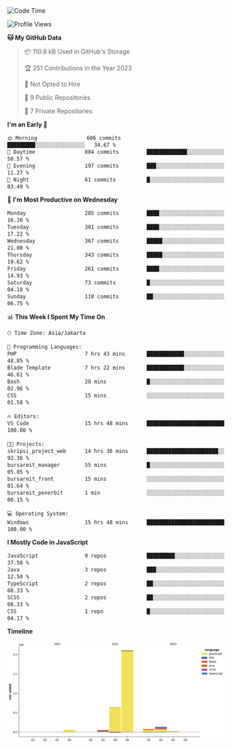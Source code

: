 <!--START_SECTION:waka-->
![Code Time](http://img.shields.io/badge/Code%20Time-157%20hrs%2035%20mins-blue)

![Profile Views](http://img.shields.io/badge/Profile%20Views-0-blue)

**🐱 My GitHub Data** 

> 📦 110.8 kB Used in GitHub's Storage 
 > 
> 🏆 251 Contributions in the Year 2023
 > 
> 🚫 Not Opted to Hire
 > 
> 📜 9 Public Repositories 
 > 
> 🔑 7 Private Repositories 
 > 
**I'm an Early 🐤** 

```text
🌞 Morning                606 commits         █████████░░░░░░░░░░░░░░░░   34.67 % 
🌆 Daytime                884 commits         █████████████░░░░░░░░░░░░   50.57 % 
🌃 Evening                197 commits         ███░░░░░░░░░░░░░░░░░░░░░░   11.27 % 
🌙 Night                  61 commits          █░░░░░░░░░░░░░░░░░░░░░░░░   03.49 % 
```
📅 **I'm Most Productive on Wednesday** 

```text
Monday                   285 commits         ████░░░░░░░░░░░░░░░░░░░░░   16.30 % 
Tuesday                  301 commits         ████░░░░░░░░░░░░░░░░░░░░░   17.22 % 
Wednesday                367 commits         █████░░░░░░░░░░░░░░░░░░░░   21.00 % 
Thursday                 343 commits         █████░░░░░░░░░░░░░░░░░░░░   19.62 % 
Friday                   261 commits         ████░░░░░░░░░░░░░░░░░░░░░   14.93 % 
Saturday                 73 commits          █░░░░░░░░░░░░░░░░░░░░░░░░   04.18 % 
Sunday                   118 commits         ██░░░░░░░░░░░░░░░░░░░░░░░   06.75 % 
```


📊 **This Week I Spent My Time On** 

```text
🕑︎ Time Zone: Asia/Jakarta

💬 Programming Languages: 
PHP                      7 hrs 43 mins       ████████████░░░░░░░░░░░░░   48.85 % 
Blade Template           7 hrs 22 mins       ████████████░░░░░░░░░░░░░   46.61 % 
Bash                     28 mins             █░░░░░░░░░░░░░░░░░░░░░░░░   02.96 % 
CSS                      15 mins             ░░░░░░░░░░░░░░░░░░░░░░░░░   01.58 % 

🔥 Editors: 
VS Code                  15 hrs 48 mins      █████████████████████████   100.00 % 

🐱‍💻 Projects: 
skripsi_project_web      14 hrs 36 mins      ███████████████████████░░   92.36 % 
bursareit_manager        55 mins             █░░░░░░░░░░░░░░░░░░░░░░░░   05.85 % 
bursareit_front          15 mins             ░░░░░░░░░░░░░░░░░░░░░░░░░   01.64 % 
bursareit_penerbit       1 min               ░░░░░░░░░░░░░░░░░░░░░░░░░   00.15 % 

💻 Operating System: 
Windows                  15 hrs 48 mins      █████████████████████████   100.00 % 
```

**I Mostly Code in JavaScript** 

```text
JavaScript               9 repos             █████████░░░░░░░░░░░░░░░░   37.50 % 
Java                     3 repos             ███░░░░░░░░░░░░░░░░░░░░░░   12.50 % 
TypeScript               2 repos             ██░░░░░░░░░░░░░░░░░░░░░░░   08.33 % 
SCSS                     2 repos             ██░░░░░░░░░░░░░░░░░░░░░░░   08.33 % 
CSS                      1 repo              █░░░░░░░░░░░░░░░░░░░░░░░░   04.17 % 
```



**Timeline**

![Lines of Code chart](https://raw.githubusercontent.com/brstreet2/brstreet2/main/assets/bar_graph.png)


<!--END_SECTION:waka-->

